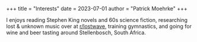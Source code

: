 +++
title = "Interests"
date = 2023-07-01
author = "Patrick Moehrke"
+++

I enjoys reading Stephen King novels and 60s science fiction, researching lost & unknown music over at [r/lostwave](https://reddit.com/r/lostwave), training gymnastics, and going for wine and beer tasting around Stellenbosch, South Africa.

